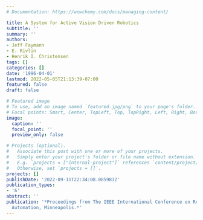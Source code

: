 ```yaml
---
# Documentation: https://wowchemy.com/docs/managing-content/

title: A System for Active Vision Driven Robotics
subtitle: ''
summary: ''
authors:
- Jeff Faymann
- E. Rivlin
- Henrik I. Christensen
tags: []
categories: []
date: '1996-04-01'
lastmod: 2022-05-05T21:13:39-07:00
featured: false
draft: false

# Featured image
# To use, add an image named `featured.jpg/png` to your page's folder.
# Focal points: Smart, Center, TopLeft, Top, TopRight, Left, Right, BottomLeft, Bottom, BottomRight.
image:
  caption: ''
  focal_point: ''
  preview_only: false

# Projects (optional).
#   Associate this post with one or more of your projects.
#   Simply enter your project's folder or file name without extension.
#   E.g. `projects = ["internal-project"]` references `content/project/deep-learning/index.md`.
#   Otherwise, set `projects = []`.
projects: []
publishDate: '2022-09-11T22:34:08.085983Z'
publication_types:
- '6'
abstract: ''
publication: '*Proceedings from The IEEE International Conference on Robotics and
  Automation, Minneapolis.*'
---
```

